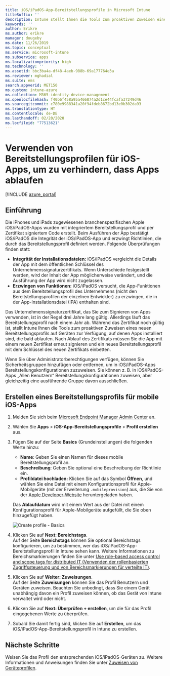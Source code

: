 ```yaml
---
title: iOS/iPadOS-App-Bereitstellungsprofile in Microsoft Intune
titleSuffix: ''
description: Intune stellt Ihnen die Tools zum proaktiven Zuweisen eines neuen Bereitstellungsprofils auf Geräten zur Verfügung, auf denen Apps installiert sind, die bald ablaufen.
keywords: ''
author: Erikre
ms.author: erikre
manager: dougeby
ms.date: 11/26/2019
ms.topic: conceptual
ms.service: microsoft-intune
ms.subservice: apps
ms.localizationpriority: high
ms.technology: ''
ms.assetid: bbc3ba4a-df48-4aeb-988b-69a177764e3a
ms.reviewer: mghadial
ms.suite: ems
search.appverid: MET150
ms.custom: intune-azure
ms.collection: M365-identity-device-management
ms.openlocfilehash: f40b6f458a95a466874a2d1ce44fcafa37249d46
ms.sourcegitcommit: c780e9988341a20f94fdeb8672bd13e0b302da93
ms.translationtype: HT
ms.contentlocale: de-DE
ms.lasthandoff: 02/20/2020
ms.locfileid: "77513621"
---
```

# <a name="use-ios-app-provisioning-profiles-to-prevent-your-apps-from-expiring"></a>Verwenden von Bereitstellungsprofilen für iOS-Apps, um zu verhindern, dass Apps ablaufen

[!INCLUDE [azure_portal](../includes/azure_portal.md)]

## <a name="introduction"></a>Einführung

Die iPhones und iPads zugewiesenen branchenspezifischen Apple iOS/iPadOS-Apps wurden mit integriertem Bereitstellungsprofil und per Zertifikat signiertem Code erstellt. Beim Ausführen der App bestätigt iOS/iPadOS die Integrität der iOS/iPadOS-App und erzwingt Richtlinien, die durch das Bereitstellungsprofil definiert werden. Folgende Überprüfungen finden statt:

- **Integrität der Installationsdateien:** iOS/iPadOS vergleicht die Details der App mit dem öffentlichen Schlüssel des Unternehmenssignaturzertifikats. Wenn Unterschiede festgestellt werden, wird der Inhalt der App möglicherweise verändert, und die Ausführung der App wird nicht zugelassen.
- **Erzwingen von Funktionen:** iOS/iPadOS versucht, die App-Funktionen aus dem Bereitstellungsprofil des Unternehmens (nicht den Bereitstellungsprofilen der einzelnen Entwickler) zu erzwingen, die in der App-Installationsdatei (IPA) enthalten sind.


Das Unternehmenssignaturzertifikat, das Sie zum Signieren von Apps verwenden, ist in der Regel drei Jahre lang gültig. Allerdings läuft das Bereitstellungsprofil nach einem Jahr ab. Während das Zertifikat noch gültig ist, stellt Intune Ihnen die Tools zum proaktiven Zuweisen eines neuen Bereitstellungsprofils auf Geräten zur Verfügung, auf denen Apps installiert sind, die bald ablaufen.
Nach Ablauf des Zertifikats müssen Sie die App mit einem neuen Zertifikat erneut signieren und ein neues Bereitstellungsprofil mit dem Schlüssel des neuen Zertifikats einbetten.

Wenn Sie über Administratorberechtigungen verfügen, können Sie Sicherheitsgruppen hinzufügen oder entfernen, um in iOS/iPadOS-Apps Bereitstellungskonfigurationen zuzuweisen. Sie können z. B. in iOS/iPadOS-Apps „Allen Benutzern“ Bereitstellungskonfigurationen zuweisen, aber gleichzeitig eine ausführende Gruppe davon ausschließen.

## <a name="how-to-create-an-ios-mobile-app-provisioning-profile"></a>Erstellen eines Bereitstellungsprofils für mobile iOS-Apps

1. Melden Sie sich beim [Microsoft Endpoint Manager Admin Center](https://go.microsoft.com/fwlink/?linkid=2109431) an.
2. Wählen Sie **Apps** > **iOS-App-Bereitstellungsprofile** > **Profil erstellen** aus.
3. Fügen Sie auf der Seite **Basics** (Grundeinstellungen) die folgenden Werte hinzu:
    - **Name**: Geben Sie einen Namen für dieses mobile Bereitstellungsprofil an.
    - **Beschreibung**: Geben Sie optional eine Beschreibung der Richtlinie ein.
    - **Profildatei hochladen:** Klicken Sie auf das Symbol **Öffnen**, und wählen Sie eine Datei mit einem Konfigurationsprofil für Apple-Mobilgeräte (mit der Erweiterung `.mobileprovision`) aus, die Sie von der [Apple Developer-Website](https://developer.apple.com/) heruntergeladen haben.

   Das **Ablaufdatum** wird mit einem Wert aus der Datei mit einem Konfigurationsprofil für Apple-Mobilgeräte aufgefüllt, die Sie oben hinzugefügt haben.<br>

   <img alt="Create profile - Basics" src="~/apps/media/app-provisioning-profile-ios/app-provisioning-profile-ios-01.png">

4. Klicken Sie auf **Next: Bereichstags**.<br>
   Auf der Seite **Bereichstags** können Sie optional Bereichstags konfigurieren, um zu bestimmen, wer das iOS/iPadOS-App-Bereitstellungsprofil in Intune sehen kann. Weitere Informationen zu Bereichsmarkierungen finden Sie unter [Use role-based access control and scope tags for distributed IT (Verwenden der rollenbasierten Zugriffssteuerung und von Bereichsmarkierungen für verteilte IT)](../fundamentals/scope-tags.md).
5. Klicken Sie auf **Weiter: Zuweisungen**.<br>
   Auf der Seite **Zuweisungen** können Sie das Profil Benutzern und Geräten zuweisen. Beachten Sie unbedingt, dass Sie einem Gerät unabhängig davon ein Profil zuweisen können, ob das Gerät von Intune verwaltet wird oder nicht.
6. Klicken Sie auf **Next: Überprüfen + erstellen**, um die für das Profil eingegebenen Werte zu überprüfen.
7. Sobald Sie damit fertig sind, klicken Sie auf **Erstellen**, um das iOS/iPadOS-App-Bereitstellungsprofil in Intune zu erstellen. 

## <a name="next-steps"></a>Nächste Schritte

Weisen Sie das Profil den entsprechenden iOS/iPadOS-Geräten zu. Weitere Informationen und Anweisungen finden Sie unter [Zuweisen von Geräteprofilen](../device-profile-assign.md).
